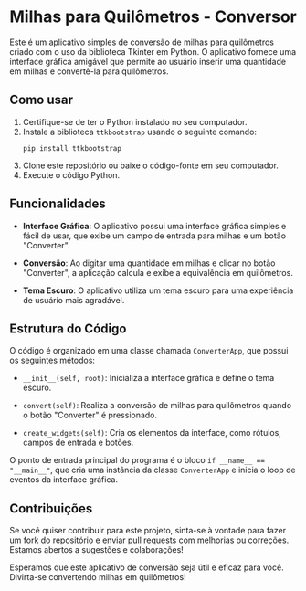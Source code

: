 # Milhas para Quilômetros - Conversor

Este é um aplicativo simples de conversão de milhas para quilômetros criado com o uso da biblioteca Tkinter em Python. O aplicativo fornece uma interface gráfica amigável que permite ao usuário inserir uma quantidade em milhas e convertê-la para quilômetros.

## Como usar

1. Certifique-se de ter o Python instalado no seu computador.
2. Instale a biblioteca `ttkbootstrap` usando o seguinte comando:
   ```
   pip install ttkbootstrap
   ```
3. Clone este repositório ou baixe o código-fonte em seu computador.
4. Execute o código Python.

## Funcionalidades

- **Interface Gráfica**: O aplicativo possui uma interface gráfica simples e fácil de usar, que exibe um campo de entrada para milhas e um botão "Converter".

- **Conversão**: Ao digitar uma quantidade em milhas e clicar no botão "Converter", a aplicação calcula e exibe a equivalência em quilômetros.

- **Tema Escuro**: O aplicativo utiliza um tema escuro para uma experiência de usuário mais agradável.

## Estrutura do Código

O código é organizado em uma classe chamada `ConverterApp`, que possui os seguintes métodos:

- `__init__(self, root)`: Inicializa a interface gráfica e define o tema escuro.

- `convert(self)`: Realiza a conversão de milhas para quilômetros quando o botão "Converter" é pressionado.

- `create_widgets(self)`: Cria os elementos da interface, como rótulos, campos de entrada e botões.

O ponto de entrada principal do programa é o bloco `if __name__ == "__main__"`, que cria uma instância da classe `ConverterApp` e inicia o loop de eventos da interface gráfica.

## Contribuições

Se você quiser contribuir para este projeto, sinta-se à vontade para fazer um fork do repositório e enviar pull requests com melhorias ou correções. Estamos abertos a sugestões e colaborações!

Esperamos que este aplicativo de conversão seja útil e eficaz para você. Divirta-se convertendo milhas em quilômetros!
